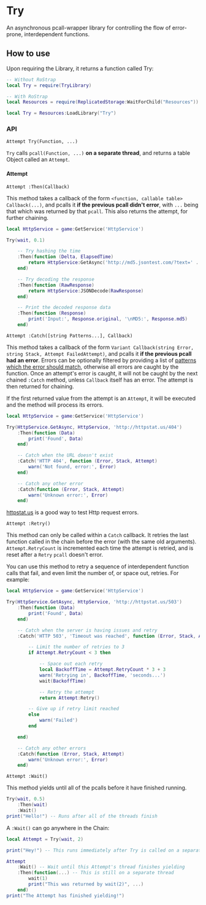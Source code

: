 # Try
An asynchronous pcall-wrapper library for controlling the flow of error-prone, interdependent functions.

## How to use
Upon requiring the Library, it returns a function called Try:
```lua
-- Without RoStrap
local Try = require(TryLibrary)
```
```lua
-- With RoStrap
local Resources = require(ReplicatedStorage:WaitForChild("Resources"))

local Try = Resources:LoadLibrary("Try")
```

### API
`Attempt Try(Function, ...)`

`Try` calls `pcall(Function, ...)` **on a separate thread**, and returns a table Object called an `Attempt`.

#### Attempt
`Attempt :Then(Callback)`

This method takes a callback of the form `<function, callable table> Callback(...)`, and pcalls it **if the previous pcall didn't error**, with `...` being that which was returned by that `pcall`. This also returns the attempt, for further chaining.

```lua
local HttpService = game:GetService('HttpService')

Try(wait, 0.1)

    -- Try hashing the time
    :Then(function (Delta, ElapsedTime)
        return HttpService:GetAsync('http://md5.jsontest.com/?text=' .. Delta)
    end)

    -- Try decoding the response
    :Then(function (RawResponse)
        return HttpService:JSONDecode(RawResponse)
    end)

    -- Print the decoded response data
    :Then(function (Response)
        print('Input:', Response.original, '\nMD5:', Response.md5)
    end)
```

`Attempt :Catch([string Patterns...], Callback)`

This method takes a callback of the form `Variant Callback(string Error, string Stack, Attempt FailedAttempt)`, and pcalls it **if the previous pcall had an error**. Errors can be optionally filtered by providing a list of [patterns which the error should match](http://wiki.roblox.com/index.php?title=String_pattern#Simple_matching), otherwise all errors are caught by the function. Once an attempt's error is caught, it will not be caught by the next chained `:Catch` method, unless `Callback` itself has an error. The attempt is then returned for chaining.

If the first returned value from the attempt is an `Attempt`, it will be executed and the method will process its errors.

```lua
local HttpService = game:GetService('HttpService')

Try(HttpService.GetAsync, HttpService, 'http://httpstat.us/404')
    :Then(function (Data)
        print('Found', Data)
    end)

    -- Catch when the URL doesn't exist
    :Catch('HTTP 404', function (Error, Stack, Attempt)
        warn('Not found, error:', Error)
    end)

    -- Catch any other error
    :Catch(function (Error, Stack, Attempt)
        warn('Unknown error:', Error)
    end)
```

[httpstat.us](http://httpstat.us/) is a good way to test Http request errors.

`Attempt :Retry()`

This method can only be called within a `Catch` callback. It retries the last function called in the chain before the error (with the same old arguments). `Attempt.RetryCount` is incremented each time the attempt is retried, and is reset after a `Retry` `pcall` doesn't error.

You can use this method to retry a sequence of interdependent function calls that fail, and even limit the number of, or space out, retries. For example:

```lua
local HttpService = game:GetService('HttpService')

Try(HttpService.GetAsync, HttpService, 'http://httpstat.us/503')
    :Then(function (Data)
        print('Found', Data)
    end)

    -- Catch when the server is having issues and retry
    :Catch('HTTP 503', 'Timeout was reached', function (Error, Stack, Attempt)

        -- Limit the number of retries to 3
        if Attempt.RetryCount < 3 then

            -- Space out each retry
            local BackoffTime = Attempt.RetryCount * 3 + 3
            warn('Retrying in', BackoffTime, 'seconds...')
            wait(BackoffTime)

            -- Retry the attempt
            return Attempt:Retry()

        -- Give up if retry limit reached
        else
            warn('Failed')
        end

    end)

    -- Catch any other errors
    :Catch(function (Error, Stack, Attempt)
        warn('Unknown error:', Error)
    end)
```

`Attempt :Wait()`

This method yields until all of the pcalls before it have finished running.

```lua
Try(wait, 0.5)
    :Then(wait)
    :Wait()
print("Hello!") -- Runs after all of the threads finish
```

A `:Wait()` can go anywhere in the Chain:

```lua
local Attempt = Try(wait, 2)

print("Hey!") -- This runs immediately after Try is called on a separate thread

Attempt
    :Wait() -- Wait until this Attempt's thread finishes yielding
    :Then(function(...) -- This is still on a separate thread
        wait(1)
        print("This was returned by wait(2)", ...)
    end)
print("The Attempt has finished yielding!")
```
